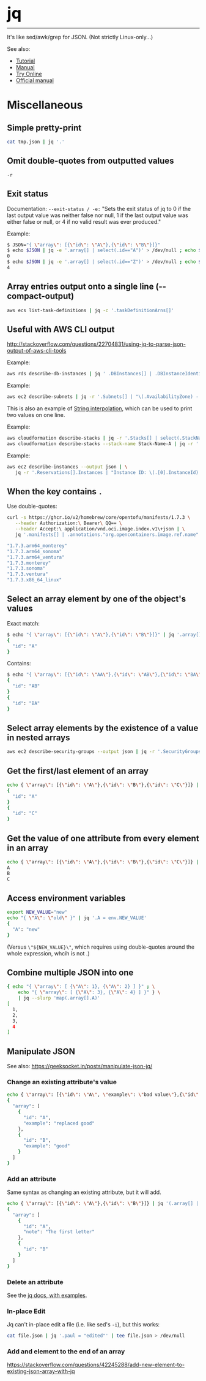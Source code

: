 **<span style="font-size:3em;color:black">jq</span>**
***
It's like sed/awk/grep for JSON.  (Not strictly Linux-only...)

See also:
- [Tutorial](https://stedolan.github.io/jq/tutorial/)
- [Manual](https://stedolan.github.io/jq/manual/)
- [Try Online](https://jqplay.org/)
- [Official manual](https://jqlang.github.io/jq/manual/)

# Miscellaneous

## Simple pretty-print
```bash
cat tmp.json | jq '.'
```

## Omit double-quotes from outputted values
```
-r
```

## Exit status
Documentation: `--exit-status / -e:` "Sets the exit status of jq to 0 if the last output value was neither false nor null, 1 if the last output value was either false or null, or 4 if no valid result was ever produced."

Example:
```bash
$ JSON="{ \"array\": [{\"id\": \"A\"},{\"id\": \"B\"}]}"
$ echo $JSON | jq -e '.array[] | select(.id=="A")' > /dev/null ; echo $?
0
$ echo $JSON | jq -e '.array[] | select(.id=="Z")' > /dev/null ; echo $?
4
```


## Array entries output onto a single line (--compact-output)
```bash
aws ecs list-task-definitions | jq -c '.taskDefinitionArns[]'
```

## Useful with AWS CLI output
http://stackoverflow.com/questions/22704831/using-jq-to-parse-json-output-of-aws-cli-tools

Example:
```bash
aws rds describe-db-instances | jq ' .DBInstances[] | .DBInstanceIdentifier,.DBInstanceClass,.Endpoint.Address'
```

Example:
```bash
aws ec2 describe-subnets | jq -r '.Subnets[] | "\(.AvailabilityZone) - \(.DefaultForAz)"'
```
This is also an example of [String interpolation](https://stedolan.github.io/jq/manual/#Stringinterpolation-%5C(foo)), which can be used to print two values on one line.

Example:
```bash
aws cloudformation describe-stacks | jq -r '.Stacks[] | select(.StackName=="Stack-Name-A" or .StackName=="Stack-Name-B")'
aws cloudformation describe-stacks --stack-name Stack-Name-A | jq -r '.Stacks[0]'
```

Example:
```bash
aws ec2 describe-instances --output json | \
   jq -r '.Reservations[].Instances | "Instance ID: \(.[0].InstanceId)  State: \(.[0].State.Name)  Public FQDN: \(.[0].NetworkInterfaces[0].Association.PublicDnsName)" '
```

## When the key contains `.`
Use double-quotes:
```bash
curl -s https://ghcr.io/v2/homebrew/core/opentofu/manifests/1.7.3 \
   --header Authorization:\ Bearer\ QQ== \
   --header Accept:\ application/vnd.oci.image.index.v1\+json | \
   jq '.manifests[] | .annotations."org.opencontainers.image.ref.name"'

"1.7.3.arm64_monterey"
"1.7.3.arm64_sonoma"
"1.7.3.arm64_ventura"
"1.7.3.monterey"
"1.7.3.sonoma"
"1.7.3.ventura"
"1.7.3.x86_64_linux"
```

## Select an array element by one of the object's values
Exact match:
```bash
$ echo "{ \"array\": [{\"id\": \"A\"},{\"id\": \"B\"}]}" | jq '.array[] | select(.id=="A")'
{
  "id": "A"
}
```
Contains:
```bash
$ echo "{ \"array\": [{\"id\": \"AA\"},{\"id\": \"AB\"},{\"id\": \"BA\"}]}" | jq '.array[] | select(.id | contains("B"))'
{
  "id": "AB"
}
{
  "id": "BA"
}
```

## Select array elements by the existence of a value in nested arrays
```bash
aws ec2 describe-security-groups --output json | jq -r '.SecurityGroups[] | select(.IpPermissionsEgress[].IpRanges[].CidrIp == "0.0.0.0/0") | "\(.VpcId) \(.GroupId) \(.GroupName) \(.Description)"'
```

## Get the first/last element of an array
```bash
echo { \"array\": [{\"id\": \"A\"},{\"id\": \"B\"},{\"id\": \"C\"}]} | jq '.array | first,last'
{
  "id": "A"
}
{
  "id": "C"
}
```

## Get the value of one attribute from every element in an array
```bash
echo { \"array\": [{\"id\": \"A\"},{\"id\": \"B\"},{\"id\": \"C\"}]} | jq '.array[] | .id' -r
A
B
C
```

## Access environment variables
```bash
export NEW_VALUE="new"
echo "{ \"A\": \"old\" }" | jq '.A = env.NEW_VALUE'
{
  "A": "new"
}
```
(Versus ```\"${NEW_VALUE}\"```, which requires using double-quotes around the whole expression, whcih is not .)

## Combine multiple JSON into one
```bash
{ echo "{ \"array\": [ {\"A\": 1}, {\"A\": 2} ] }" ; \
    echo "{ \"array\": [ {\"A\": 3}, {\"A\": 4} ] }" } \
    | jq --slurp 'map(.array[].A)'
[
  1,
  2,
  3,
  4
]
```

## Manipulate JSON

See also: https://geeksocket.in/posts/manipulate-json-jq/

### Change an existing attribute's value
```bash
echo { \"array\": [{\"id\": \"A\", \"example\": \"bad value\"},{\"id\": \"B\", \"example\": \"good\"}]} | jq '(.array[] | select(.id=="A")).example = "replaced good"'
{
  "array": [
    {
      "id": "A",
      "example": "replaced good"
    },
    {
      "id": "B",
      "example": "good"
    }
  ]
}
```

### Add an attribute
Same syntax as changing an existing attribute, but it will add.
```bash
echo { \"array\": [{\"id\": \"A\"},{\"id\": \"B\"}]} | jq '(.array[] | select(.id=="A")).note = "The first letter"'
{
  "array": [
    {
      "id": "A",
      "note": "The first letter"
    },
    {
      "id": "B"
    }
  ]
}
```

### Delete an attribute
See the [jq docs, with examples](https://jqlang.github.io/jq/manual/#del).

### In-place Edit

Jq can't in-place edit a file (i.e. like sed's ```-i```), but this works:
```bash
cat file.json | jq '.paul = "edited"' | tee file.json > /dev/null
```

### Add and element to the end of an array

https://stackoverflow.com/questions/42245288/add-new-element-to-existing-json-array-with-jq